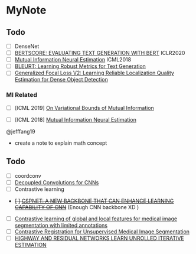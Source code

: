 # MyNote

## Todo
- [ ] DenseNet
- [ ] [BERTSCORE: EVALUATING TEXT GENERATION WITH BERT](https://arxiv.org/pdf/1904.09675.pdf) ICLR2020
- [ ] [Mutual Information Neural Estimation](https://arxiv.org/pdf/1801.04062.pdf) ICML2018
- [ ] [BLEURT: Learning Robust Metrics for Text Generation](https://arxiv.org/pdf/2004.04696.pdf)
- [ ] [Generalized Focal Loss V2: Learning Reliable Localization Quality Estimation for Dense Object Detection](https://arxiv.org/pdf/2011.12885v1.pdf)

### MI Related
- [ ] [ICML 2019] [On Variational Bounds of Mutual Information](https://arxiv.org/pdf/1905.06922.pdf)
- [ ] [ICML 2018] [Mutual Information Neural Estimation](https://arxiv.org/pdf/1801.04062.pdf)


@jefffang19
- create a note to explain math concept
## Todo
- [ ] coordconv
- [ ] [Decoupled Convolutions for CNNs](https://aaai.org/ocs/index.php/AAAI/AAAI18/paper/download/16349/16736)
- [ ] Contrastive learning
- ~~[ ] [CSPNET: A NEW BACKBONE THAT CAN ENHANCE LEARNING CAPABILITY OF CNN](https://arxiv.org/pdf/1911.11929.pdf)~~ (Enough CNN backbone XD )
- [ ] [Contrastive learning of global and local features for medical image segmentation with limited annotations](https://arxiv.org/pdf/2006.10511.pdf)
- [ ] [Contrastive Registration for Unsupervised Medical Image Segmentation](https://arxiv.org/pdf/2011.08894.pdf)
- [ ] [HIGHWAY AND RESIDUAL NETWORKS LEARN UNROLLED ITERATIVE ESTIMATION](https://arxiv.org/pdf/1612.07771.pdf)
